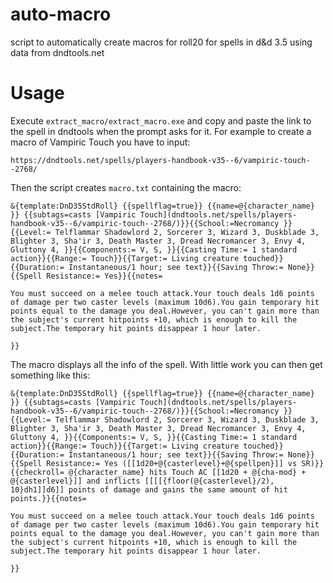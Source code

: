 # auto-macro
script to automatically create macros for roll20 for spells in d&amp;d 3.5 using data from dndtools.net

# Usage
Execute `extract_macro/extract_macro.exe` and copy and paste the link to the spell in dndtools when the prompt asks for it. For example to create a macro of Vampiric Touch you have to input:

```
https://dndtools.net/spells/players-handbook-v35--6/vampiric-touch--2768/
```

Then the script creates `macro.txt` containing the macro:

```
&{template:DnD35StdRoll} {{spellflag=true}} {{name=@{character_name} }} {{subtags=casts [Vampiric Touch](dndtools.net/spells/players-handbook-v35--6/vampiric-touch--2768/)}}{{School:=Necromancy }}{{Level:= Telflammar Shadowlord 2, Sorcerer 3, Wizard 3, Duskblade 3, Blighter 3, Sha'ir 3, Death Master 3, Dread Necromancer 3, Envy 4, Gluttony 4, }}{{Components:= V, S, }}{{Casting Time:= 1 standard action}}{{Range:= Touch}}{{Target:= Living creature touched}}{{Duration:= Instantaneous/1 hour; see text}}{{Saving Throw:= None}}{{Spell Resistance:= Yes}}{{notes=

You must succeed on a melee touch attack.Your touch deals 1d6 points of damage per two caster levels (maximum 10d6).You gain temporary hit points equal to the damage you deal.However, you can't gain more than the subject's current hitpoints +10, which is enough to kill the subject.The temporary hit points disappear 1 hour later.

}}
```

The macro displays all the info of the spell. With little work you can then get something like this:

```
&{template:DnD35StdRoll} {{spellflag=true}} {{name=@{character_name} }} {{subtags=casts [Vampiric Touch](dndtools.net/spells/players-handbook-v35--6/vampiric-touch--2768/)}}{{School:=Necromancy }}{{Level:= Telflammar Shadowlord 2, Sorcerer 3, Wizard 3, Duskblade 3, Blighter 3, Sha'ir 3, Death Master 3, Dread Necromancer 3, Envy 4, Gluttony 4, }}{{Components:= V, S, }}{{Casting Time:= 1 standard action}}{{Range:= Touch}}{{Target:= Living creature touched}}{{Duration:= Instantaneous/1 hour; see text}}{{Saving Throw:= None}}{{Spell Resistance:= Yes ([[1d20+@{casterlevel}+@{spellpen}]] vs SR)}}{{checkroll= @{character_name} hits Touch AC [[1d20 + @{cha-mod} + @{casterlevel}]] and inflicts [[[[{floor(@{casterlevel}/2), 10}dh1]]d6]] points of damage and gains the same amount of hit points.}}{{notes=

You must succeed on a melee touch attack.Your touch deals 1d6 points of damage per two caster levels (maximum 10d6).You gain temporary hit points equal to the damage you deal.However, you can't gain more than the subject's current hitpoints +10, which is enough to kill the subject.The temporary hit points disappear 1 hour later.

}}
```
